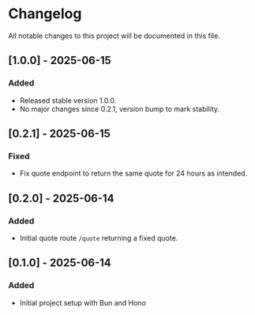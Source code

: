 # Changelog

All notable changes to this project will be documented in this file.

## [1.0.0] - 2025-06-15
### Added
- Released stable version 1.0.0.
- No major changes since 0.2.1, version bump to mark stability.

## [0.2.1] - 2025-06-15
### Fixed
- Fix quote endpoint to return the same quote for 24 hours as intended.

## [0.2.0] - 2025-06-14
### Added
- Initial quote route `/quote` returning a fixed quote.

## [0.1.0] - 2025-06-14

### Added
- Initial project setup with Bun and Hono